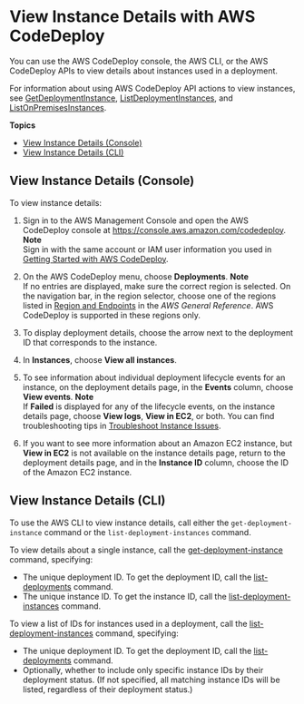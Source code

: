 # View Instance Details with AWS CodeDeploy<a name="instances-view-details"></a>

You can use the AWS CodeDeploy console, the AWS CLI, or the AWS CodeDeploy APIs to view details about instances used in a deployment\.

For information about using AWS CodeDeploy API actions to view instances, see [GetDeploymentInstance](http://docs.aws.amazon.com/codedeploy/latest/APIReference/API_GetDeploymentInstance.html), [ListDeploymentInstances](http://docs.aws.amazon.com/codedeploy/latest/APIReference/API_ListDeploymentInstances.html), and [ListOnPremisesInstances](http://docs.aws.amazon.com/codedeploy/latest/APIReference/API_ListOnPremisesInstances.html)\.

**Topics**
+ [View Instance Details \(Console\)](#instances-view-details-console)
+ [View Instance Details \(CLI\)](#instances-view-details-cli)

## View Instance Details \(Console\)<a name="instances-view-details-console"></a>

To view instance details:

1. Sign in to the AWS Management Console and open the AWS CodeDeploy console at [https://console\.aws\.amazon\.com/codedeploy](https://console.aws.amazon.com/codedeploy)\.
**Note**  
Sign in with the same account or IAM user information you used in [Getting Started with AWS CodeDeploy](getting-started-codedeploy.md)\.

1. On the AWS CodeDeploy menu, choose **Deployments**\. 
**Note**  
If no entries are displayed, make sure the correct region is selected\. On the navigation bar, in the region selector, choose one of the regions listed in [Region and Endpoints](http://docs.aws.amazon.com/general/latest/gr/rande.html#codedeploy_region) in the *AWS General Reference*\. AWS CodeDeploy is supported in these regions only\.

1. To display deployment details, choose the arrow next to the deployment ID that corresponds to the instance\. 

1. In **Instances**, choose **View all instances**\. 

1. To see information about individual deployment lifecycle events for an instance, on the deployment details page, in the **Events** column, choose **View events**\. 
**Note**  
If **Failed** is displayed for any of the lifecycle events, on the instance details page, choose **View logs**, **View in EC2**, or both\. You can find troubleshooting tips in [Troubleshoot Instance Issues](troubleshooting-ec2-instances.md)\.

1. If you want to see more information about an Amazon EC2 instance, but **View in EC2** is not available on the instance details page, return to the deployment details page, and in the **Instance ID** column, choose the ID of the Amazon EC2 instance\.

## View Instance Details \(CLI\)<a name="instances-view-details-cli"></a>

To use the AWS CLI to view instance details, call either the `get-deployment-instance` command or the `list-deployment-instances` command\.

To view details about a single instance, call the [get\-deployment\-instance](http://docs.aws.amazon.com/cli/latest/reference/deploy/get-deployment-instance.html) command, specifying: 
+ The unique deployment ID\. To get the deployment ID, call the [list\-deployments](http://docs.aws.amazon.com/cli/latest/reference/deploy/list-deployments.html) command\.
+ The unique instance ID\. To get the instance ID, call the [list\-deployment\-instances](http://docs.aws.amazon.com/cli/latest/reference/deploy/list-deployment-instances.html) command\.

To view a list of IDs for instances used in a deployment, call the [list\-deployment\-instances](http://docs.aws.amazon.com/cli/latest/reference/deploy/list-deployment-instances.html) command, specifying:
+ The unique deployment ID\. To get the deployment ID, call the [list\-deployments](http://docs.aws.amazon.com/cli/latest/reference/deploy/list-deployments.html) command\.
+ Optionally, whether to include only specific instance IDs by their deployment status\. \(If not specified, all matching instance IDs will be listed, regardless of their deployment status\.\)